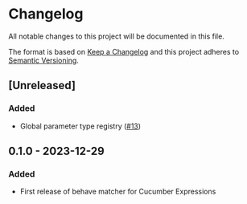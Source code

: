 # Changelog

All notable changes to this project will be documented in this file.

The format is based on [Keep a Changelog](http://keepachangelog.com/)
and this project adheres to [Semantic Versioning](http://semver.org/).

## [Unreleased]

### Added

- Global parameter type registry ([#13](https://github.com/kieran-ryan/behave-cucumber-matcher/pull/13))

## 0.1.0 - 2023-12-29

### Added

- First release of behave matcher for Cucumber Expressions
